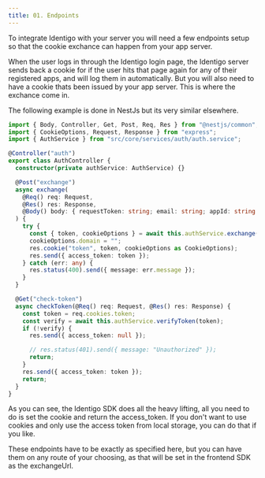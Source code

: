 ```yaml
---
title: 01. Endpoints
---
```


To integrate Identigo with your server you will need a few endpoints setup so that the cookie exchance can happen from your app server. 

When the user logs in through the Identigo login page, the Identigo server sends back a cookie for if the user hits that page again for any of their registered apps, and will log them in automatically.
But you will also need to have a cookie thats been issued by your app server. This is where the exchance come in.

The following example is done in NestJs but its very similar elsewhere.

```typescript
import { Body, Controller, Get, Post, Req, Res } from "@nestjs/common";
import { CookieOptions, Request, Response } from "express";
import { AuthService } from "src/core/services/auth/auth.service";

@Controller("auth")
export class AuthController {
  constructor(private authService: AuthService) {}

  @Post("exchange")
  async exchange(
    @Req() req: Request,
    @Res() res: Response,
    @Body() body: { requestToken: string; email: string; appId: string }
  ) {
    try {
      const { token, cookieOptions } = await this.authService.exchange(body.requestToken, body.email, body.appId);
      cookieOptions.domain = "";
      res.cookie("token", token, cookieOptions as CookieOptions);
      res.send({ access_token: token });
    } catch (err: any) {
      res.status(400).send({ message: err.message });
    }
  }

  @Get("check-token")
  async checkToken(@Req() req: Request, @Res() res: Response) {
    const token = req.cookies.token;
    const verify = await this.authService.verifyToken(token);
    if (!verify) {
      res.send({ access_token: null });

      // res.status(401).send({ message: "Unauthorized" });
      return;
    }
    res.send({ access_token: token });
    return;
  }
}

```

As you can see, the Identigo SDK does all the heavy lifting, all you need to do is set the cookie and return the access_token.
If you don't want to use cookies and only use the access token from local storage, you can do that if you like.

These endpoints have to be exactly as specified here, but you can have them on any route of your choosing, as that will be set in the frontend SDK as the exchangeUrl.